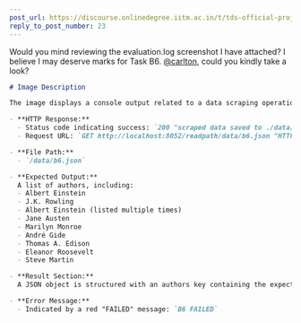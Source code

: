 ```yaml
---
post_url: https://discourse.onlinedegree.iitm.ac.in/t/tds-official-project1-discrepencies/171141/24
reply_to_post_number: 23
---
```

Would you mind reviewing the evaluation.log screenshot I have attached? I believe I may deserve marks for Task B6. [@carlton](/u/carlton), could you kindly take a look?  

```markdown
# Image Description

The image displays a console output related to a data scraping operation. Key elements include:

- **HTTP Response:** 
  - Status code indicating success: `200 "scraped data saved to ./data/b6.json"`
  - Request URL: `GET http://localhost:8052/readpath/data/b6.json "HTTP/1.1 200 OK"`

- **File Path:** 
  - `/data/b6.json`

- **Expected Output:** 
  A list of authors, including:
  - Albert Einstein
  - J.K. Rowling
  - Albert Einstein (listed multiple times)
  - Jane Austen
  - Marilyn Monroe
  - André Gide
  - Thomas A. Edison
  - Eleanor Roosevelt
  - Steve Martin

- **Result Section:**
  A JSON object is structured with an authors key containing the expected list.

- **Error Message:** 
  - Indicated by a red "FAILED" message: `B6 FAILED`
```